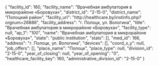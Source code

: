 {
    "facility_id": 160,
    "facility_name": "Врачебная амбулатория в микрорайоне «Боровуха»",
    "district_id": "2-15-0",
    "district_name": "Полоцкий район",
    "facility_url": "http:\/\/healthcare.by\/instinfo.php?orgnum=26886",
    "facility_address": "г. Полоцк, ул. Вологина",
    "title": "Врачебная амбулатория в микрорайоне «Боровуха»",
    "facility_type": null,
    "ap_1": "100",
    "name": "Врачебная амбулатория в микрорайоне «Боровуха»",
    "state": "public institution",
    "stats": [],
    "med_id": 166,
    "address": "г. Полоцк, ул. Вологина",
    "devices": [],
    "coord_x_y": null,
    "job_offers": [],
    "place_name": "Полоцк",
    "place_type": null,
    "division_id": "2-15-0",
    "year_of_closing": null,
    "year_of_opening": "0",
    "healthcare_facility_key": 160,
    "administrative_division_id": "2-15-0"
}